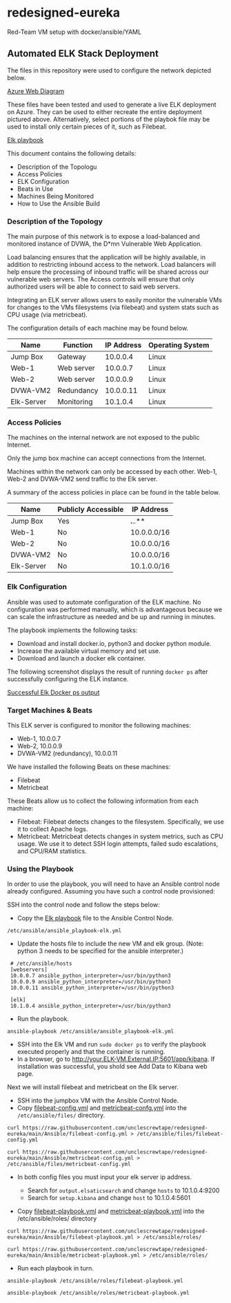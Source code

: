 # redesigned-eureka
Red-Team VM setup with docker/ansible/YAML
## Automated ELK Stack Deployment

The files in this repository were used to configure the network depicted below.

[Azure Web Diagram](Diagrams/Azure_web_diagram.png)

These files have been tested and used to generate a live ELK deployment on Azure. They can be used to either recreate the entire deployment pictured above. Alternatively, select portions of the playbok file may be used to install only certain pieces of it, such as Filebeat.

 [Elk playbook](Ansible/ansible_playbook-elk.yml)

This document contains the following details:
- Description of the Topologu
- Access Policies
- ELK Configuration
 - Beats in Use
 - Machines Being Monitored
- How to Use the Ansible Build


### Description of the Topology

The main purpose of this network is to expose a load-balanced and monitored instance of DVWA, the D*mn Vulnerable Web Application.

Load balancing ensures that the application will be highly available, in addition to restricting inbound access to the network. Load balancers will help ensure the processing of inbound traffic will be shared across our vulnerable web servers. The Access controls will ensure that only authorized users will be able to connect to said web servers.

Integrating an ELK server allows users to easily monitor the vulnerable VMs for changes to the VMs filesystems (via filebeat) and system stats such as CPU usage (via metricbeat).


The configuration details of each machine may be found below.

| Name       | Function   | IP Address | Operating System |
|------------|------------|------------|------------------|
| Jump Box   | Gateway    | 10.0.0.4   | Linux            |
| Web-1      | Web server | 10.0.0.7   | Linux            |
| Web-2      | Web server | 10.0.0.9   | Linux            |
| DVWA-VM2   | Redundancy | 10.0.0.11  | Linux            |
| Elk-Server | Monitoring | 10.1.0.4   | Linux            |

### Access Policies

The machines on the internal network are not exposed to the public Internet. 

Only the jump box machine can accept connections from the Internet.

Machines within the network can only be accessed by each other. Web-1, Web-2 and DVWA-VM2 send traffic to the Elk server.

A summary of the access policies in place can be found in the table below.

| Name       | Publicly Accessible | IP Address  |
|------------|---------------------|-------------|
| Jump Box   | Yes                 | **.**.*.*** |
| Web-1      | No                  | 10.0.0.0/16 |
| Web-2      | No                  | 10.0.0.0/16 |
| DVWA-VM2   | No                  | 10.0.0.0/16 |
| Elk-Server | No                  | 10.1.0.0/16 |

### Elk Configuration

Ansible was used to automate configuration of the ELK machine. No configuration was performed manually, which is advantageous because we can scale the infrastructure as needed and be up and running in minutes.

The playbook implements the following tasks:
- Download and install docker.io, python3 and docker python module.
- Increase the available virtual memory and set use.
- Download and launch a docker elk container.

The following screenshot displays the result of running `docker ps` after successfully configuring the ELK instance.
	

[Successful Elk Docker ps output](Ansible/elk_docker_ps.png)

### Target Machines & Beats
This ELK server is configured to monitor the following machines:
 - Web-1, 10.0.0.7
 - Web-2, 10.0.0.9
 - DVWA-VM2 (redundancy), 10.0.0.11

We have installed the following Beats on these machines:
 - Filebeat
 - Metricbeat

These Beats allow us to collect the following information from each machine:
 - Filebeat: Filebeat detects changes to the filesystem. Specifically, we use it to collect Apache logs.
 - Metricbeat: Metricbeat detects changes in system metrics, such as CPU usage. We use it to detect SSH login attempts, failed sudo escalations, and CPU/RAM statistics.

### Using the Playbook
In order to use the playbook, you will need to have an Ansible control node already configured. Assuming you have such a control node provisioned: 

SSH into the control node and follow the steps below:
- Copy the [Elk playbook](Ansible/ansible_playbook-elk.yml) file to the Ansible Control Node.

```/etc/ansible/ansible_playbook-elk.yml```
- Update the hosts file to include the new VM and elk group. (Note: python 3 needs to be specified for the ansible interpreter.)
```
 # /etc/ansible/hosts
 [webservers]
 10.0.0.7 ansible_python_interpreter=/usr/bin/python3
 10.0.0.9 ansible_python_interpreter=/usr/bin/python3
 10.0.0.11 ansible_python_interpreter=/usr/bin/python3

 [elk]
 10.1.0.4 ansible_python_interpreter=/usr/bin/python3
```
- Run the playbook.

```ansible-playbook /etc/ansible/ansible_playbook-elk.yml```
- SSH into the Elk VM and run ```sudo docker ps``` to verify the playbook executed properly and that the container is running.
- In a browser, go to <http://your.ELK-VM.External.IP:5601/app/kibana>. If installation was successful, you shold see Add Data to Kibana web page.

Next we will install filebeat and metricbeat on the Elk server.

- SSH into the jumpbox VM with the Ansible Control Node.
- Copy [filebeat-config.yml](Ansible/filebeat-config.yml) and [metricbeat-confg.yml](Ansible/metricbeat-config.yml) into the ```/etc/ansible/files/``` directory.

```curl https://raw.githubusercontent.com/unclescrewtape/redesigned-eureka/main/Ansible/filebeat-config.yml > /etc/ansible/files/filebeat-config.yml```

```curl https://raw.githubusercontent.com/unclescrewtape/redesigned-eureka/main/Ansible/metricbeat-config.yml > /etc/ansible/files/metricbeat-config.yml```

- In both config files you must input your elk server ip address. 
	- Search for ```output.elsaticsearch``` and change ```hosts``` to 10.1.0.4:9200
	- Search for ```setup.kibana``` and change ```host``` to 10.1.0.4:5601

- Copy [filebeat-playbook.yml](Ansible/filebeat-playbook.yml) and [metricbeat-playbook.yml](Ansible/metricbeat-playbook.yml) into the /etc/ansible/roles/ directory

```curl https://raw.githubusercontent.com/unclescrewtape/redesigned-eureka/main/Ansible/filebeat-playbook.yml > /etc/ansible/roles/```

```curl https://raw.githubusercontent.com/unclescrewtape/redesigned-eureka/main/Ansible/metricbeat-playbook.yml > /etc/ansible/roles/```

- Run each playbook in turn.

```ansible-playbook /etc/ansible/roles/filebeat-playbook.yml```

```ansible-playbook /etc/ansible/roles/metricbeat-playbook.yml```

